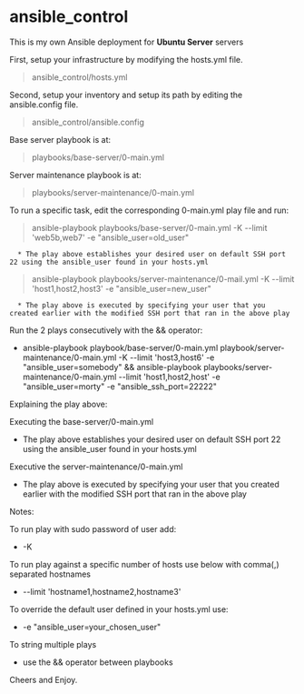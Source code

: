 # ansible_control
This is my own Ansible deployment for <strong>Ubuntu Server</strong> servers

First, setup your infrastructure by modifying the hosts.yml file.
  > ansible_control/hosts.yml

Second, setup your inventory and setup its path by editing the ansible.config file.
  > ansible_control/ansible.config

Base server playbook is at:
  > playbooks/base-server/0-main.yml

Server maintenance playbook is at:
  > playbooks/server-maintenance/0-main.yml

To run a specific task, edit the corresponding 0-main.yml play file and run:
  > ansible-playbook playbooks/base-server/0-main.yml -K --limit 'web5b,web7' -e "ansible_user=old_user"

      * The play above establishes your desired user on default SSH port 22 using the ansible_user found in your hosts.yml
  
  > ansible-playbook playbooks/server-maintenance/0-mail.yml -K --limit 'host1,host2,host3' -e "ansible_user=new_user"
  
      * The play above is executed by specifying your user that you created earlier with the modified SSH port that ran in the above play

Run the 2 plays consecutively with the && operator:

  * ansible-playbook playbook/base-server/0-main.yml playbook/server-maintenance/0-main.yml -K --limit 'host3,host6' -e "ansible_user=somebody" && ansible-playbook playbooks/server-maintenance/0-main.yml --limit 'host1,host2,host' -e "ansible_user=morty" -e "ansible_ssh_port=22222"

Explaining the play above:

Executing the base-server/0-main.yml
  * The play above establishes your desired user on default SSH port 22 using the ansible_user found in your hosts.yml

Executive the server-maintenance/0-main.yml
  * The play above is executed by specifying your user that you created earlier with the modified SSH port that ran in the above play

Notes: 

To run play with sudo password of user add:
  * -K

To run play against a specific number of hosts use below  with comma(,) separated  hostnames
  * --limit 'hostname1,hostname2,hostname3'

To override the default user defined in your hosts.yml use:
  * -e "ansible_user=your_chosen_user"

To string multiple plays
  * use the && operator between playbooks

Cheers and Enjoy.
